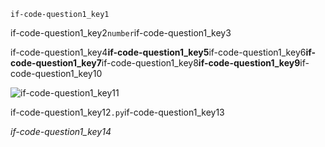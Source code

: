 ```ngMeta
if-code-question1_key1
```
if-code-question1_key2`number`if-code-question1_key3

if-code-question1_key4**if-code-question1_key5**if-code-question1_key6**if-code-question1_key7**if-code-question1_key8**if-code-question1_key9**if-code-question1_key10

![if-code-question1_key11](https://merakidebug.s3.ap-south-1.amazonaws.com/course_images/if-else/if-statement-with-code/assets/8.1-question1-image1.png)

if-code-question1_key12`.py`if-code-question1_key13

*if-code-question1_key14*